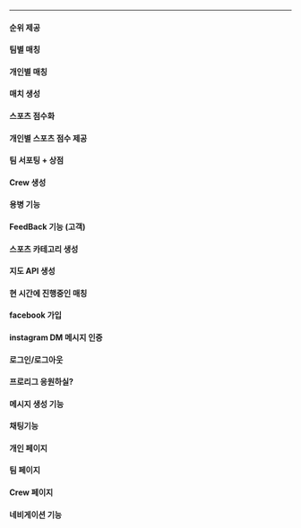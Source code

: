 ****

#### 순위 제공

#### 팀별 매칭

#### 개인별 매칭

#### 매치 생성

#### 스포츠 점수화

#### 개인별 스포츠 점수 제공

#### 팀 서포팅 + 상점

#### Crew 생성

#### 용병 기능

#### FeedBack 기능 (고객)

#### 스포츠 카테고리 생성

#### 지도 API 생성

#### 현 시간에 진행중인 매칭

#### facebook 가입

#### instagram DM 메시지 인증

#### 로그인/로그아웃

#### 프로리그 응원하실?

#### 메시지 생성 기능

#### 채팅기능

#### 개인 페이지

#### 팀 페이지

#### Crew 페이지

#### 네비게이션 기능

